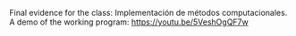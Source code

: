 Final evidence for the class: Implementación de métodos computacionales. A demo of the working program: https://youtu.be/5VeshOgQF7w
